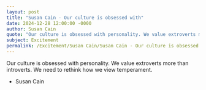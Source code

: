 ```yaml
---
layout: post
title: "Susan Cain - Our culture is obsessed with"
date: 2024-12-28 12:00:00 -0000
author: Susan Cain
quote: "Our culture is obsessed with personality. We value extroverts more than introverts. We need to rethink how we view temperament."
subject: Excitement
permalink: /Excitement/Susan Cain/Susan Cain - Our culture is obsessed with
---
```


Our culture is obsessed with personality. We value extroverts more than introverts. We need to rethink how we view temperament.

- Susan Cain
